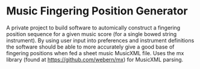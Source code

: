 # Music Fingering Position Generator

A private project to build software to automically construct a fingering position sequence for a given
music score (for a single bowed string instrument). By using user input into preferences and 
instrument definitions the software should be able to more accurately give a good base of
fingering positions when fed a sheet music MusicXML file. Uses the mx library (found at
https://github.com/webern/mx) for MusicXML parsing.
